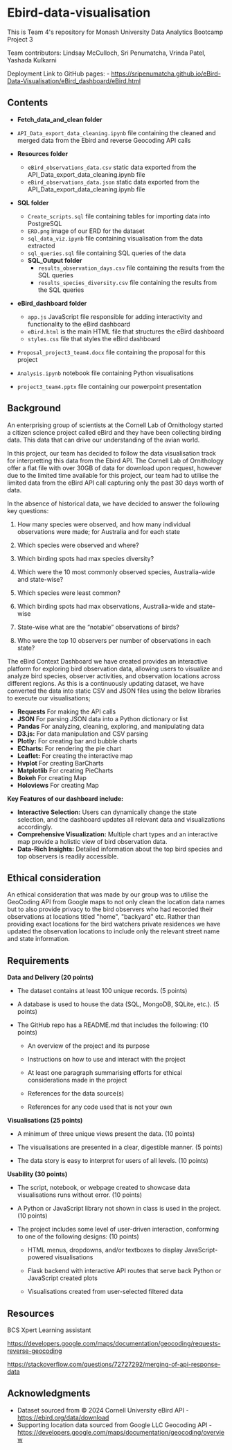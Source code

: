 # Ebird-data-visualisation

This is Team 4's repository for Monash University Data Analytics Bootcamp Project 3

Team contributors: Lindsay McCulloch, Sri Penumatcha, Vrinda Patel, Yashada Kulkarni

Deployment Link to GitHub pages: - https://sripenumatcha.github.io/eBird-Data-Visualisation/eBird_dashboard/eBird.html

## Contents

* **Fetch_data_and_clean folder**
* `API_Data_export_data_cleaning.ipynb` file containing the cleaned and merged data from the Ebird and reverse Geocoding API calls

* **Resources folder**
    * `eBird_observations_data.csv` static data exported from the API_Data_export_data_cleaning.ipynb file
    * `eBird_observations_data.json` static data exported from the API_Data_export_data_cleaning.ipynb file

* **SQL folder** 
    * `Create_scripts.sql` file containing tables for importing data into PostgreSQL
    * `ERD.png` image of our ERD for the dataset
    * `sql_data_viz.ipynb` file containing visualisation from the data extracted 
    * `sql_queries.sql` file containing SQL queries of the data
    * **SQL_Output folder** 
        * `results_observation_days.csv` file containing the results from the SQL queries
        * `results_species_diversity.csv` file containing the results from the SQL queries

* **eBird_dashboard folder**
    * `app.js` JavaScript file responsible for adding interactivity and functionality to the eBird dashboard
    * `eBird.html` is the main HTML file that structures the eBird dashboard 
    * `styles.css` file that styles the eBird dashboard 

* `Proposal_project3_team4.docx` file containing the proposal for this project
* `Analysis.ipynb` notebook file containing Python visualisations
* `project3_team4.pptx` file containing our powerpoint presentation

## Background

An enterprising group of scientists at the Cornell Lab of Ornithology started a citizen science project called eBird and they have been collecting birding data. This data that can drive our understanding of the avian world. 

In this project, our team has decided to follow the data visualisation track for interpretting this data from the Ebird API.
The Cornell Lab of Ornithology offer a flat file with over 30GB of data for download upon request, however due to the limited time available for this project, our team had to utilise the limited data from the eBird API call capturing only the past 30 days worth of data.

In the absence of historical data, we have decided to answer the following key questions:

1. How many species were observed, and how many individual observations were made; for Australia and for each state

2. Which species were observed and where? 

3. Which birding spots had max species diversity? 

4. Which were the 10 most commonly observed species, Australia-wide and state-wise?

5. Which species were least common? 

6. Which birding spots had max observations, Australia-wide and state-wise

7. State-wise what are the “notable” observations of birds?

8. Who were the top 10 observers per number of observations in each state?


The eBird Context Dashboard we have created provides an interactive platform for exploring bird observation data, allowing users to visualize and analyze bird species, observer activities, and observation locations across different regions.
As this is a continuously updating dataset, we have converted the data into static CSV and JSON files using the below libraries to execute our visualisations;

* **Requests** For making the API calls
* **JSON** For parsing JSON data into a Python dictionary or list
* **Pandas** For analyzing, cleaning, exploring, and manipulating data
* **D3.js:** For data manipulation and CSV parsing
* **Plotly:** For creating bar and bubble charts
* **ECharts:** For rendering the pie chart
* **Leaflet:** For creating the interactive map
* **Hvplot** For creating BarCharts
* **Matplotlib** For creating PieCharts
* **Bokeh** For creating Map
* **Holoviews** For creating Map

**Key Features of our dashboard include:**

* **Interactive Selection:** Users can dynamically change the state selection, and the dashboard updates all relevant data and visualizations accordingly.
* **Comprehensive Visualization:** Multiple chart types and an interactive map provide a holistic view of bird observation data.
* **Data-Rich Insights:** Detailed information about the top bird species and top observers is readily accessible.

## Ethical consideration 

An ethical consideration that was made by our group was to utilise the GeoCoding API from Google maps to not only clean the location data names but to also provide privacy to the bird observers who had recorded their observations at locations titled "home", "backyard" etc. 
Rather than providing exact locations for the bird watchers private residences we have updated the observation locations to include only the relevant street name and state information. 

## Requirements

**Data and Delivery (20 points)**

* The dataset contains at least 100 unique records. (5 points)

* A database is used to house the data (SQL, MongoDB, SQLite, etc.). (5 points)

* The GitHub repo has a README.md that includes the following: (10 points)

    - An overview of the project and its purpose

    - Instructions on how to use and interact with the project

    - At least one paragraph summarising efforts for ethical considerations made in the project

    - References for the data source(s)

    - References for any code used that is not your own

**Visualisations (25 points)**

* A minimum of three unique views present the data. (10 points)

* The visualisations are presented in a clear, digestible manner. (5 points)

* The data story is easy to interpret for users of all levels. (10 points)

**Usability (30 points)**

* The script, notebook, or webpage created to showcase data visualisations runs without error. (10 points)

* A Python or JavaScript library not shown in class is used in the project. (10 points)

* The project includes some level of user-driven interaction, conforming to one of the following designs: (10 points)

    - HTML menus, dropdowns, and/or textboxes to display JavaScript-powered visualisations

    - Flask backend with interactive API routes that serve back Python or JavaScript created plots

    - Visualisations created from user-selected filtered data

## Resources

BCS Xpert Learning assistant

https://developers.google.com/maps/documentation/geocoding/requests-reverse-geocoding

https://stackoverflow.com/questions/72727292/merging-of-api-response-data


## Acknowledgments

* Dataset sourced from © 2024 Cornell University eBird API - https://ebird.org/data/download
* Supporting location data sourced from Google LLC Geocoding API - https://developers.google.com/maps/documentation/geocoding/overview
